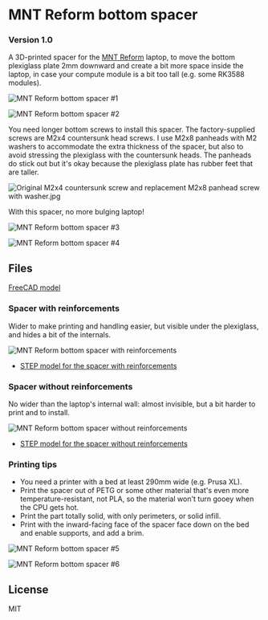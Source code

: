# MNT Reform bottom spacer
### Version 1.0

A 3D-printed spacer for the [MNT Reform](https://shop.mntre.com/products/mnt-reform) laptop, to move the bottom plexiglass plate 2mm downward and create a bit more space inside the laptop, in case your compute module is a bit too tall (e.g. some RK3588 modules).

![MNT Reform bottom spacer #1](images/mnt_reform_bottom_spacer1.jpg)

![MNT Reform bottom spacer #2](images/mnt_reform_bottom_spacer2.jpg)

You need longer bottom screws to install this spacer. The factory-supplied screws are M2x4 countersunk head screws. I use M2x8 panheads with M2 washers to accommodate the extra thickness of the spacer, but also to avoid stressing the plexiglass with the countersunk heads. The panheads do stick out but it's okay because the plexiglass plate has rubber feet that are taller.

![Original M2x4 countersunk screw and replacement M2x8 panhead screw with washer.jpg](images/original_M2x4_countersunk_screw_and_replacement_M2x8_panhead_screw_with_washer.jpg)

With this spacer, no more bulging laptop!

![MNT Reform bottom spacer #3](images/mnt_reform_bottom_spacer3.jpg)

![MNT Reform bottom spacer #4](images/mnt_reform_bottom_spacer4.jpg)



## Files

[FreeCAD model](mnt_reform_bottom_spacer.FCStd)

### Spacer with reinforcements

Wider to make printing and handling easier, but visible under the plexiglass, and hides a bit of the internals.

![MNT Reform bottom spacer with reinforcements](images/mnt_reform_bottom_spacer-with_reinforcements.png)

- [STEP model for the spacer with reinforcements](mnt_reform_bottom_spacer-with_reinforcements.step)

### Spacer without reinforcements

No wider than the laptop's internal wall: almost invisible, but a bit harder to print and to install.

![MNT Reform bottom spacer without reinforcements](images/mnt_reform_bottom_spacer-no_reinforcements.png)

- [STEP model for the spacer without reinforcements](mnt_reform_bottom_spacer-no_reinforcements.step)



### Printing tips

- You need a printer with a bed at least 290mm wide (e.g. Prusa XL).
- Print the spacer out of PETG or some other material that's even more temperature-resistant, not PLA, so the material won't turn gooey when the CPU gets hot.
- Print the part totally solid, with only perimeters, or solid infill.
- Print with the inward-facing face of the spacer face down on the bed and enable supports, and add a brim.

![MNT Reform bottom spacer #5](images/mnt_reform_bottom_spacer5.jpg)

![MNT Reform bottom spacer #6](images/mnt_reform_bottom_spacer6.jpg)



## License

MIT

